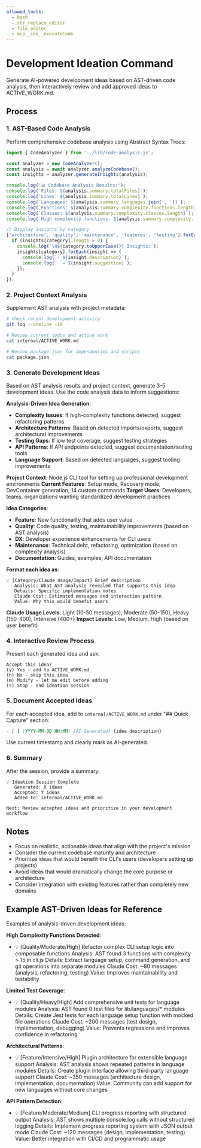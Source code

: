 ```yaml
---
allowed_tools:
  - bash
  - str_replace_editor
  - file_editor
  - mcp__ide__executeCode
---
```


# Development Ideation Command

Generate AI-powered development ideas based on AST-driven code analysis, then interactively review and add approved ideas to ACTIVE_WORK.md.

## Process

### 1. AST-Based Code Analysis
Perform comprehensive codebase analysis using Abstract Syntax Trees:

```javascript
import { CodeAnalyzer } from '../lib/code-analysis.js';

const analyzer = new CodeAnalyzer();
const analysis = await analyzer.analyzeCodebase();
const insights = analyzer.generateInsights(analysis);

console.log('📊 Codebase Analysis Results:');
console.log(`Files: ${analysis.summary.totalFiles}`);
console.log(`Lines: ${analysis.summary.totalLines}`);
console.log(`Languages: ${analysis.summary.languages.join(', ')}`);
console.log(`Functions: ${analysis.summary.complexity.functions.length}`);
console.log(`Classes: ${analysis.summary.complexity.classes.length}`);
console.log(`High complexity functions: ${analysis.summary.complexity.functions.filter(f => f.complexity > 10).length}`);

// Display insights by category
['architecture', 'quality', 'maintenance', 'features', 'testing'].forEach(category => {
  if (insights[category].length > 0) {
    console.log(`\n${category.toUpperCase()} Insights:`);
    insights[category].forEach(insight => {
      console.log(`- ${insight.description}`);
      console.log(`  → ${insight.suggestion}`);
    });
  }
});
```

### 2. Project Context Analysis
Supplement AST analysis with project metadata:

```bash
# Check recent development activity
git log --oneline -10

# Review current todos and active work
cat internal/ACTIVE_WORK.md

# Review package.json for dependencies and scripts
cat package.json
```

### 3. Generate Development Ideas

Based on AST analysis results and project context, generate 3-5 development ideas. Use the code analysis data to inform suggestions:

**Analysis-Driven Idea Generation**:
- **Complexity Issues**: If high-complexity functions detected, suggest refactoring patterns
- **Architecture Patterns**: Based on detected imports/exports, suggest architectural improvements
- **Testing Gaps**: If low test coverage, suggest testing strategies
- **API Patterns**: If API endpoints detected, suggest documentation/testing tools
- **Language Support**: Based on detected languages, suggest tooling improvements

**Project Context**: Node.js CLI tool for setting up professional development environments
**Current Features**: Setup mode, Recovery mode, DevContainer generation, 14 custom commands
**Target Users**: Developers, teams, organizations wanting standardized development practices

**Idea Categories**:
- **Feature**: New functionality that adds user value
- **Quality**: Code quality, testing, maintainability improvements (based on AST analysis)
- **DX**: Developer experience enhancements for CLI users
- **Maintenance**: Technical debt, refactoring, optimization (based on complexity analysis)
- **Documentation**: Guides, examples, API documentation

**Format each idea as**:
```
💡 [Category/Claude Usage/Impact] Brief description
   Analysis: What AST analysis revealed that supports this idea
   Details: Specific implementation notes
   Claude Cost: Estimated messages and interaction pattern
   Value: Why this would benefit users
```

**Claude Usage Levels**: Light (10-50 messages), Moderate (50-150), Heavy (150-400), Intensive (400+)
**Impact Levels**: Low, Medium, High (based on user benefit)

### 4. Interactive Review Process

Present each generated idea and ask:
```
Accept this idea? 
(y) Yes - add to ACTIVE_WORK.md
(n) No - skip this idea  
(m) Modify - let me edit before adding
(s) Stop - end ideation session
```

### 5. Document Accepted Ideas

For each accepted idea, add to `internal/ACTIVE_WORK.md` under "## Quick Capture" section:

```markdown
- [ ] [YYYY-MM-DD HH:MM] [AI-Generated] {idea description}
```

Use current timestamp and clearly mark as AI-generated.

### 6. Summary

After the session, provide a summary:
```
💡 Ideation Session Complete
   Generated: X ideas
   Accepted: Y ideas  
   Added to: internal/ACTIVE_WORK.md
   
Next: Review accepted ideas and prioritize in your development workflow
```

## Notes

- Focus on realistic, actionable ideas that align with the project's mission
- Consider the current codebase maturity and architecture
- Prioritize ideas that would benefit the CLI's users (developers setting up projects)
- Avoid ideas that would dramatically change the core purpose or architecture
- Consider integration with existing features rather than completely new domains

## Example AST-Driven Ideas for Reference

Examples of analysis-driven development ideas:

**High Complexity Functions Detected**:
- 💡 [Quality/Moderate/High] Refactor complex CLI setup logic into composable functions
  Analysis: AST found 3 functions with complexity > 15 in cli.js
  Details: Extract language setup, command generation, and git operations into separate modules
  Claude Cost: ~80 messages (analysis, refactoring, testing)
  Value: Improves maintainability and testability

**Limited Test Coverage**:
- 💡 [Quality/Heavy/High] Add comprehensive unit tests for language modules
  Analysis: AST found 0 test files for lib/languages/* modules
  Details: Create Jest tests for each language setup function with mocked file operations
  Claude Cost: ~200 messages (test design, implementation, debugging)
  Value: Prevents regressions and improves confidence in refactoring

**Architectural Patterns**:
- 💡 [Feature/Intensive/High] Plugin architecture for extensible language support
  Analysis: AST analysis shows repeated patterns in language modules
  Details: Create plugin interface allowing third-party language support
  Claude Cost: ~350 messages (architecture design, implementation, documentation)
  Value: Community can add support for new languages without core changes

**API Pattern Detection**:
- 💡 [Feature/Moderate/Medium] CLI progress reporting with structured output
  Analysis: AST shows multiple console.log calls without structured logging
  Details: Implement progress reporting system with JSON output mode
  Claude Cost: ~120 messages (design, implementation, testing)
  Value: Better integration with CI/CD and programmatic usage